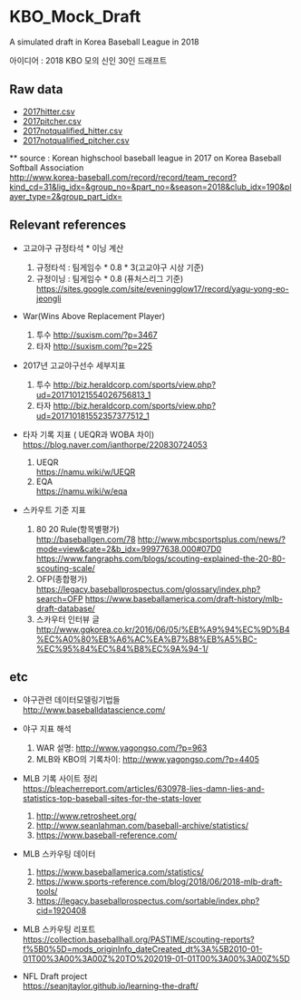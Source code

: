 # KBO_Mock_Draft
A simulated draft in Korea Baseball League in 2018

아이디어 : 2018 KBO 모의 신인 30인 드래프트

## Raw data

* [2017hitter.csv](#sukku04/KBO_Mock_Draft/2017hitter.csv) 
* [2017pitcher.csv](#sukku04/KBO_Mock_Draft/2017pitcher.csv) 
* [2017notqualified_hitter.csv](#sukku04/KBO_Mock_Draft/2017notqualified_hitter.csv) 
* [2017notqualified_pitcher.csv](#sukku04/KBO_Mock_Draft/2017notqualified_pitcher.csv) 

** source : Korean highschool baseball league in 2017 on Korea Baseball Softball Association <br>
http://www.korea-baseball.com/record/record/team_record?kind_cd=31&lig_idx=&group_no=&part_no=&season=2018&club_idx=190&player_type=2&group_part_idx=

## Relevant references 

* 고교야구 규정타석 * 이닝 계산
  1) 규정타석 : 팀게임수 * 0.8 * 3(고교야구 시상 기준)<br>
  2) 규정이닝 : 팀게임수 * 0.8 (퓨처스리그 기준)<br>
https://sites.google.com/site/eveningglow17/record/yagu-yong-eo-jeongli

* War(Wins Above Replacement Player)
  1) 투수
http://suxism.com/?p=3467
  2) 타자
http://suxism.com/?p=225

* 2017년 고교야구선수 세부지표
  1) 투수
http://biz.heraldcorp.com/sports/view.php?ud=201710121554026756813_1
  2) 타자
http://biz.heraldcorp.com/sports/view.php?ud=201710181552357377512_1 

* 타자 기록 지표 ( UEQR과 WOBA 차이)<br>
https://blog.naver.com/ianthorpe/220830724053<br>
  1) UEQR<br>
https://namu.wiki/w/UEQR
  2) EQA<br>
https://namu.wiki/w/eqa

* 스카우트 기준 지표<br>
  1) 80 20 Rule(항목별평가) <br>
http://baseballgen.com/78 http://www.mbcsportsplus.com/news/?mode=view&cate=2&b_idx=99977638.000#07D0
https://www.fangraphs.com/blogs/scouting-explained-the-20-80-scouting-scale/
  2) OFP(종합평가)<br>
https://legacy.baseballprospectus.com/glossary/index.php?search=OFP
https://www.baseballamerica.com/draft-history/mlb-draft-database/
  3) 스카우터 인터뷰 글<br>
http://www.gqkorea.co.kr/2016/06/05/%EB%A9%94%EC%9D%B4%EC%A0%80%EB%A6%AC%EA%B7%B8%EB%A5%BC-%EC%95%84%EC%84%B8%EC%9A%94-1/

## etc

* 야구관련 데이터모델링기법들<br>
http://www.baseballdatascience.com/

* 야구 지표 해석<br>
  1) WAR 설명: http://www.yagongso.com/?p=963<br>
  2) MLB와 KBO의 기록차이: http://www.yagongso.com/?p=4405

* MLB 기록 사이트 정리<br>
https://bleacherreport.com/articles/630978-lies-damn-lies-and-statistics-top-baseball-sites-for-the-stats-lover
  1) http://www.retrosheet.org/
  2) http://www.seanlahman.com/baseball-archive/statistics/
  3) https://www.baseball-reference.com/

* MLB 스카우팅 데이터<br>
  1) https://www.baseballamerica.com/statistics/
  2) https://www.sports-reference.com/blog/2018/06/2018-mlb-draft-tools/
  3) https://legacy.baseballprospectus.com/sortable/index.php?cid=1920408

* MLB 스카우팅 리포트<br>
https://collection.baseballhall.org/PASTIME/scouting-reports?f%5B0%5D=mods_originInfo_dateCreated_dt%3A%5B2010-01-01T00%3A00%3A00Z%20TO%202019-01-01T00%3A00%3A00Z%5D

* NFL Draft project<br>
https://seanjtaylor.github.io/learning-the-draft/



